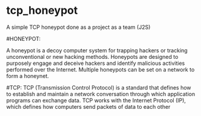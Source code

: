 # tcp_honeypot
A simple TCP honeypot done as a project as a team (J2S)

#HONEYPOT:

A honeypot is a decoy computer system for trapping hackers or tracking unconventional or new hacking methods.
Honeypots are designed to purposely engage and deceive hackers and identify malicious activities performed over the Internet.
Multiple honeypots can be set on a network to form a honeynet.

#TCP:
TCP (Transmission Control Protocol) is a standard that defines how to establish and maintain a network conversation through which application programs can exchange data. 
TCP works with the Internet Protocol (IP), which defines how computers send packets of data to each other

